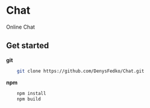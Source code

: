 # Chat
Online Chat

## Get started

**git**
```bash
	git clone https://github.com/DenysFedko/Chat.git
```

**npm**
```bash
	npm install
	npm build
```
